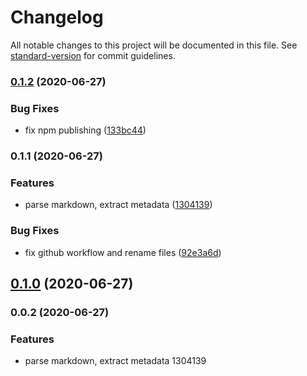 # Changelog

All notable changes to this project will be documented in this file. See [standard-version](https://github.com/conventional-changelog/standard-version) for commit guidelines.

### [0.1.2](https://github.com/sohailalam2/markdown-extractor/compare/v0.1.1...v0.1.2) (2020-06-27)


### Bug Fixes

* fix npm publishing ([133bc44](https://github.com/sohailalam2/markdown-extractor/commit/133bc448bac99108b9a251f791dfecf8580995f9))

### 0.1.1 (2020-06-27)


### Features

* parse markdown, extract metadata ([1304139](https://github.com/sohailalam2/markdown-extractor/commit/1304139a3823825d0d4de8399188483d1e84fde9))


### Bug Fixes

* fix github workflow and rename files ([92e3a6d](https://github.com/sohailalam2/markdown-extractor/commit/92e3a6d06926fb7097a5aac3c7d7b8ff3ec41225))

## [0.1.0](https://github.com/sohailalam2/markdown-extractor/compare/v0.0.2...v0.1.0) (2020-06-27)

### 0.0.2 (2020-06-27)


### Features

* parse markdown, extract metadata 1304139
